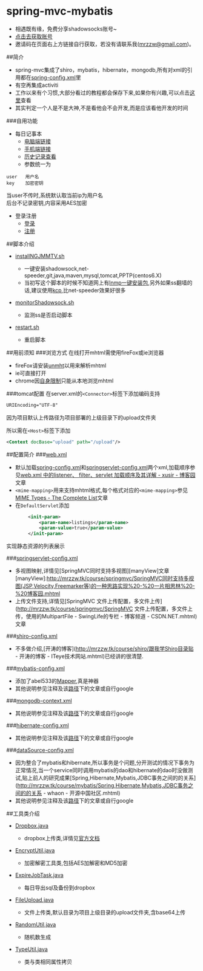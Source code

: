 # spring-mvc-mybatis
* 相遇既有缘，免费分享shadowsocks账号~
* [点击去获取账号](http://ss.mrzzw.tk)
* 邀请码在页面右上方链接自行获取，若没有请联系我(mrzzw@gmail.com)。


##简介
* spring-mvc集成了shiro，mybatis，hibernate，mongodb,所有对xml的引用都在[spring-config.xml](https://github.com/mrzzw/spring-mvc/blob/master/src/main/resources/spring-config.xml)里  
* 有空再集成activiti
* 工作以来有个习惯,大部分看过的教程都会保存下来,如果你有兴趣,可以点击[这里](http://mrzzw.tk/course/)查看
* 其实判定一个人是不是大神,不是看他会不会开发,而是应该看他开发的时间

###自用功能
* 每日记事本
    * [电脑端链接](http://mrzzw.tk/html/editor.html)
    * [手机端链接](http://mrzzw.tk/html/editor-mobile.html)
    * [历史记录查看](http://mrzzw.tk/html/editorList.html)
    * 参数统一为
```
user   用户名
key    加密密钥
```
当user不传时,系统默认取当前ip为用户名  
后台不记录密钥,内容采用AES加密

* 登录注册
	* [登录](http://mrzzw.tk/html/login.html)
	* [注册](http://mrzzw.tk/html/register.html)


##脚本介绍
* [installNGJMMTV.sh](https://github.com/mrzzw/spring-mvc/blob/master/installNGJMMTV.sh)
    * 一键安装shadowsock,net-speeder,git,java,maven,mysql,tomcat,PPTP(centos6.X)
	* 当初写这个脚本的时候不知道网上有[lnmp一键安装包](https://lnmp.org/),另外如果ss翻墙的话,建议使用[kcp](https://github.com/xtaci/kcptun),比net-speeder效果好很多

* [monitorShadowsock.sh](https://github.com/mrzzw/spring-mvc/blob/master/monitorShadowsock.sh)
    * 监测ss是否启动脚本

* [restart.sh](https://github.com/mrzzw/spring-mvc/blob/master/restart.sh)
    * 重启脚本




##用前须知
###浏览方式
    在线打开mhtml需使用fireFox或ie浏览器  
* fireFox请安装[unmht](http://www.unmht.org/unmht/en_index.html)以用来解析mhtml  
* ie可直接打开  
* chrome因[自身限制](https://developer.chrome.com/extensions/pageCapture)只能从本地浏览mhtml

###tomcat配置
在server.xml的```<Connector>```标签下添加编码支持
```xml
URIEncoding="UTF-8"
```

因为项目默认上传路径为项目部署的上级目录下的upload文件夹

所以需在```<Host>```标签下添加
```xml
<Context docBase="upload" path="/upload"/>
```

##配置简介
###[web.xml](https://github.com/mrzzw/spring-mvc/blob/master/src/main/webapp/WEB-INF/web.xml)
* 默认加载[spring-config.xml](https://github.com/mrzzw/spring-mvc/blob/master/src/main/resources/spring-config.xml)和[springservlet-config.xml](https://github.com/mrzzw/spring-mvc/blob/master/src/main/resources/springservlet-config.xml)两个xml,加载顺序参见[web.xml 中的listener、 filter、servlet 加载顺序及其详解 - xusir - 博客园](http://mrzzw.tk/course/springmvc/web.xml%20中的listener、%20filter、servlet%20加载顺序及其详解%20-%20xusir%20-%20博客园.mhtml)文章
* ```<mime-mapping>```用来支持mhtml格式,每个格式对应的```<mime-mapping>```参见[MIME Types - The Complete List](http://mrzzw.tk/course/springmvc/MIME%20Types%20-%20The%20Complete%20List.mhtml)文章
* 在```DefaultServlet```添加
```xml
        <init-param>  
            <param-name>listings</param-name>  
            <param-value>true</param-value>  
        </init-param>  
```
实现静态资源的列表展示

###[springservlet-config.xml](https://github.com/mrzzw/spring-mvc/blob/master/src/main/resources/springservlet-config.xml)

* 多视图映射,详情见[SpringMVC同时支持多视图][manyView]文章
[manyView]:http://mrzzw.tk/course/springmvc/SpringMVC同时支持多视图(JSP,Velocity,Freemarker等)的一种思路实现%20-%20一片相思林%20-%20博客园.mhtml
* 上传文件支持,详情见[SpringMVC 文件上传配置，多文件上传](http://mrzzw.tk/course/springmvc/SpringMVC 文件上传配置，多文件上传，使用的MultipartFile - SwingLife的专栏 - 博客频道 - CSDN.NET.mhtml)文章

###[shiro-config.xml](https://github.com/mrzzw/spring-mvc/blob/master/src/main/resources/shiro-config.xml)

* 不多做介绍,[开涛的博客](http://mrzzw.tk/course/shiro/跟我学Shiro目录贴 - 开涛的博客 - ITeye技术网站.mhtml)已经讲的很清楚.


###[mybatis-config.xml](https://github.com/mrzzw/spring-mvc/blob/master/src/main/resources/mybatis-config.xml)
* 添加了abel533的[Mapper](https://github.com/abel533/Mapper),真是神器
* 其他说明参见注释及该[路径](http://mrzzw.tk/course/mybatis/)下的文章或自行google

###[mongodb-context.xml](https://github.com/mrzzw/spring-mvc/blob/master/src/main/resources/mongodb-context.xml)
* 其他说明参见注释及该[路径](http://mrzzw.tk/course/mongo/)下的文章或自行google



###[hibernate-config.xml](https://github.com/mrzzw/spring-mvc/blob/master/src/main/resources/hibernate-config.xml)
* 其他说明参见注释及该[路径](http://mrzzw.tk/course/hibernate/)下的文章或自行google


###[dataSource-config.xml](https://github.com/mrzzw/spring-mvc/blob/master/src/main/resources/dataSource-config.xml)
* 因为整合了mybatis和hibernate,所以事务是个问题,分开测试的情况下事务为正常情况,当一个service同时调用mybatis的dao和hibernate的dao时没做测试,贴上前人的研究成果[Spring,Hibernate,Mybatis,JDBC事务之间的的关系](http://mrzzw.tk/course/mybatis/Spring,Hibernate,Mybatis,JDBC事务之间的的关系 - whaon - 开源中国社区.mhtml)
* 其他说明参见注释及该[路径](http://mrzzw.tk/course/dataSource/)下的文章或自行google

##工具类介绍
* [Dropbox.java](https://github.com/mrzzw/spring-mvc/blob/master/src/main/java/com/demo/util/Dropbox.java)
    * dropbox上传类,详情见[官方文档](https://github.com/dropbox/dropbox-sdk-java)

* [EncryptUtil.java](https://github.com/mrzzw/spring-mvc/blob/master/src/main/java/com/demo/util/EncryptUtil.java)
    * 加密解密工具类,包括AES加解密和MD5加密

* [ExpireJobTask.java](https://github.com/mrzzw/spring-mvc/blob/master/src/main/java/com/demo/util/ExpireJobTask.java)
    * 每日导出sql及备份到dropbox

* [FileUpload.java](https://github.com/mrzzw/spring-mvc/blob/master/src/main/java/com/demo/util/FileUpload.java)
    * 文件上传类,默认目录为项目上级目录的upload文件夹,含base64上传

* [RandomUtil.java](https://github.com/mrzzw/spring-mvc/blob/master/src/main/java/com/demo/util/RandomUtil.java)
     * 随机数生成

* [TypeUtil.java](https://github.com/mrzzw/spring-mvc/blob/master/src/main/java/com/demo/util/TypeUtil.java)
    * 类与类相同属性拷贝




